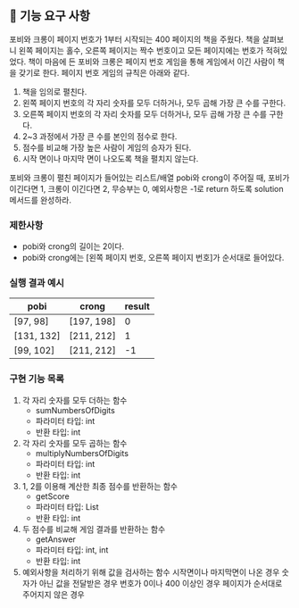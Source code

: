 ## 🚀 기능 요구 사항

포비와 크롱이 페이지 번호가 1부터 시작되는 400 페이지의 책을 주웠다. 책을 살펴보니 왼쪽 페이지는 홀수, 오른쪽 페이지는 짝수 번호이고 모든 페이지에는 번호가 적혀있었다. 책이 마음에 든 포비와 크롱은 페이지 번호 게임을 통해 게임에서 이긴 사람이 책을 갖기로 한다. 페이지 번호 게임의 규칙은 아래와 같다.

1. 책을 임의로 펼친다.
2. 왼쪽 페이지 번호의 각 자리 숫자를 모두 더하거나, 모두 곱해 가장 큰 수를 구한다.
3. 오른쪽 페이지 번호의 각 자리 숫자를 모두 더하거나, 모두 곱해 가장 큰 수를 구한다.
4. 2~3 과정에서 가장 큰 수를 본인의 점수로 한다.
5. 점수를 비교해 가장 높은 사람이 게임의 승자가 된다.
6. 시작 면이나 마지막 면이 나오도록 책을 펼치지 않는다.

포비와 크롱이 펼친 페이지가 들어있는 리스트/배열 pobi와 crong이 주어질 때, 포비가 이긴다면 1, 크롱이 이긴다면 2, 무승부는 0, 예외사항은 -1로 return 하도록 solution 메서드를 완성하라.

### 제한사항

- pobi와 crong의 길이는 2이다.
- pobi와 crong에는 [왼쪽 페이지 번호, 오른쪽 페이지 번호]가 순서대로 들어있다.

### 실행 결과 예시

| pobi | crong | result |
| --- | --- | --- |
| [97, 98] | [197, 198] | 0 |
| [131, 132] | [211, 212] | 1 |
| [99, 102] | [211, 212] | -1 |

### 구현 기능 목록
1. 각 자리 숫자를 모두 더하는 함수
    - sumNumbersOfDigits
    - 파라미터 타입: int
    - 반환 타입: int
2. 각 자리 숫자를 모두 곱하는 함수
    - multiplyNumbersOfDigits
    - 파라미터 타입: int
    - 반환 타입: int
3. 1, 2를 이용해 계산한 최종 점수를 반환하는 함수
    - getScore
    - 파라미터 타입: List<Integer>
    - 반환 타입: int
4. 두 점수를 비교해 게임 결과를 반환하는 함수
    - getAnswer
    - 파라미터 타입: int, int
    - 반환 타입: int
5. 예외사항을 처리하기 위해 값을 검사하는 함수
	시작면이나 마지막면이 나온 경우
	숫자가 아닌 값을 전달받은 경우
	번호가 0이나 400 이상인 경우
	페이지가 순서대로 주어지지 않은 경우

